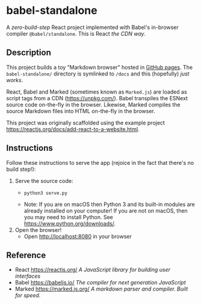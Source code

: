 # babel-standalone

A *zero-build-step* React project implemented with Babel's in-browser compiler `@babel/standalone`. This is React *the CDN way*.


## Description

This project builds a toy "Markdown browser" hosted in [GitHub pages](https://dgroomes.github.io/react-playground).
The `babel-standalone/` directory is symlinked to `/docs` and this (hopefully) *just works*.

React, Babel and Marked (sometimes known as `Marked.js`) are loaded as script tags from a CDN (<https://unpkg.com/>). Babel
transpiles the ESNext source code on-the-fly in the browser. Likewise, Marked compiles the source Markdown files into HTML
on-the-fly in the browser.

This project was originally scaffolded using the example project <https://reactjs.org/docs/add-react-to-a-website.html>. 


## Instructions

Follow these instructions to serve the app (rejoice in the fact that there's no build step!):

1. Serve the source code:
   * ```shell
     python3 serve.py
     ```
   * Note: If you are on macOS then Python 3 and its built-in modules are already installed on your computer! If you are not on
     macOS, then you may need to install Python. See <https://www.python.org/downloads/>.
2. Open the browser!
   * Open <http://localhost:8080> in your browser


## Reference

* React <https://reactjs.org/> *A JavaScript library for building user interfaces*
* Babel <https://babeljs.io/> *The compiler for next generation JavaScript*
* Marked <https://marked.js.org/> *A markdown parser and compiler. Built for speed.*
